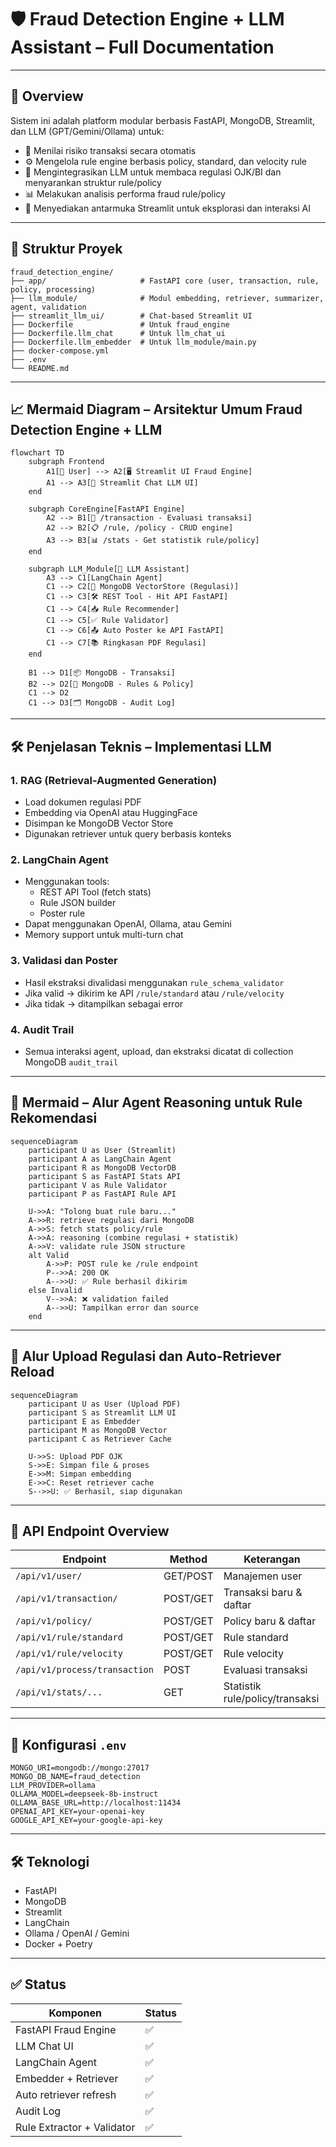 # 🛡️ Fraud Detection Engine + LLM Assistant – Full Documentation

---

## 📌 Overview

Sistem ini adalah platform modular berbasis FastAPI, MongoDB, Streamlit, dan LLM (GPT/Gemini/Ollama) untuk:

- 🚦 Menilai risiko transaksi secara otomatis
- ⚙️ Mengelola rule engine berbasis policy, standard, dan velocity rule
- 🧠 Mengintegrasikan LLM untuk membaca regulasi OJK/BI dan menyarankan struktur rule/policy
- 📊 Melakukan analisis performa fraud rule/policy
- 💬 Menyediakan antarmuka Streamlit untuk eksplorasi dan interaksi AI

---

## 📂 Struktur Proyek

```
fraud_detection_engine/
├── app/                     # FastAPI core (user, transaction, rule, policy, processing)
├── llm_module/              # Modul embedding, retriever, summarizer, agent, validation
├── streamlit_llm_ui/        # Chat-based Streamlit UI
├── Dockerfile               # Untuk fraud_engine
├── Dockerfile.llm_chat      # Untuk llm_chat_ui
├── Dockerfile.llm_embedder  # Untuk llm_module/main.py
├── docker-compose.yml
├── .env
└── README.md
```

---

## 📈 Mermaid Diagram – Arsitektur Umum Fraud Detection Engine + LLM

```mermaid
flowchart TD
    subgraph Frontend
        A1[🧑 User] --> A2[🖥️ Streamlit UI Fraud Engine]
        A1 --> A3[💬 Streamlit Chat LLM UI]
    end

    subgraph CoreEngine[FastAPI Engine]
        A2 --> B1[🧾 /transaction - Evaluasi transaksi]
        A2 --> B2[📋 /rule, /policy - CRUD engine]
        A3 --> B3[📊 /stats - Get statistik rule/policy]
    end

    subgraph LLM_Module[🧠 LLM Assistant]
        A3 --> C1[LangChain Agent]
        C1 --> C2[🔎 MongoDB VectorStore (Regulasi)]
        C1 --> C3[🛠️ REST Tool - Hit API FastAPI]
        C1 --> C4[📥 Rule Recommender]
        C1 --> C5[✅ Rule Validator]
        C1 --> C6[📤 Auto Poster ke API FastAPI]
        C1 --> C7[📚 Ringkasan PDF Regulasi]
    end

    B1 --> D1[📦 MongoDB - Transaksi]
    B2 --> D2[🧩 MongoDB - Rules & Policy]
    C1 --> D2
    C1 --> D3[🗂️ MongoDB - Audit Log]
```

---

## 🛠️ Penjelasan Teknis – Implementasi LLM

### 1. RAG (Retrieval-Augmented Generation)
- Load dokumen regulasi PDF
- Embedding via OpenAI atau HuggingFace
- Disimpan ke MongoDB Vector Store
- Digunakan retriever untuk query berbasis konteks

### 2. LangChain Agent
- Menggunakan tools:
  - REST API Tool (fetch stats)
  - Rule JSON builder
  - Poster rule
- Dapat menggunakan OpenAI, Ollama, atau Gemini
- Memory support untuk multi-turn chat

### 3. Validasi dan Poster
- Hasil ekstraksi divalidasi menggunakan `rule_schema_validator`
- Jika valid → dikirim ke API `/rule/standard` atau `/rule/velocity`
- Jika tidak → ditampilkan sebagai error

### 4. Audit Trail
- Semua interaksi agent, upload, dan ekstraksi dicatat di collection MongoDB `audit_trail`

---

## 📘 Mermaid – Alur Agent Reasoning untuk Rule Rekomendasi

```mermaid
sequenceDiagram
    participant U as User (Streamlit)
    participant A as LangChain Agent
    participant R as MongoDB VectorDB
    participant S as FastAPI Stats API
    participant V as Rule Validator
    participant P as FastAPI Rule API

    U->>A: "Tolong buat rule baru..."
    A->>R: retrieve regulasi dari MongoDB
    A->>S: fetch stats policy/rule
    A->>A: reasoning (combine regulasi + statistik)
    A->>V: validate rule JSON structure
    alt Valid
        A->>P: POST rule ke /rule endpoint
        P-->>A: 200 OK
        A-->>U: ✅ Rule berhasil dikirim
    else Invalid
        V-->>A: ❌ validation failed
        A-->>U: Tampilkan error dan source
    end
```

---

## 🔄 Alur Upload Regulasi dan Auto-Retriever Reload

```mermaid
sequenceDiagram
    participant U as User (Upload PDF)
    participant S as Streamlit LLM UI
    participant E as Embedder
    participant M as MongoDB Vector
    participant C as Retriever Cache

    U->>S: Upload PDF OJK
    S->>E: Simpan file & proses
    E->>M: Simpan embedding
    E->>C: Reset retriever cache
    S-->>U: ✅ Berhasil, siap digunakan
```

---

## 🧪 API Endpoint Overview

| Endpoint | Method | Keterangan |
|----------|--------|------------|
| `/api/v1/user/` | GET/POST | Manajemen user |
| `/api/v1/transaction/` | POST/GET | Transaksi baru & daftar |
| `/api/v1/policy/` | POST/GET | Policy baru & daftar |
| `/api/v1/rule/standard` | POST/GET | Rule standard |
| `/api/v1/rule/velocity` | POST/GET | Rule velocity |
| `/api/v1/process/transaction` | POST | Evaluasi transaksi |
| `/api/v1/stats/...` | GET | Statistik rule/policy/transaksi |

---

## 🔧 Konfigurasi `.env`

```dotenv
MONGO_URI=mongodb://mongo:27017
MONGO_DB_NAME=fraud_detection
LLM_PROVIDER=ollama
OLLAMA_MODEL=deepseek-8b-instruct
OLLAMA_BASE_URL=http://localhost:11434
OPENAI_API_KEY=your-openai-key
GOOGLE_API_KEY=your-google-api-key
```

---

## 🛠️ Teknologi

- FastAPI
- MongoDB
- Streamlit
- LangChain
- Ollama / OpenAI / Gemini
- Docker + Poetry

---

## ✅ Status

| Komponen | Status |
|----------|--------|
| FastAPI Fraud Engine | ✅ |
| LLM Chat UI | ✅ |
| LangChain Agent | ✅ |
| Embedder + Retriever | ✅ |
| Auto retriever refresh | ✅ |
| Audit Log | ✅ |
| Rule Extractor + Validator | ✅ |
